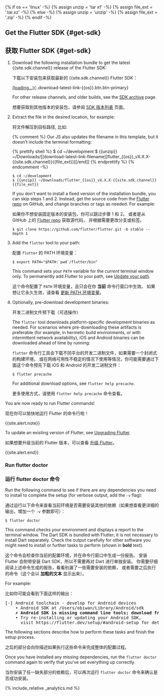 {% if os == 'linux' -%}
  {% assign unzip = 'tar xf' -%}
  {% assign file_ext = '.tar.xz' -%}
{% else -%}
  {% assign unzip = 'unzip' -%}
  {% assign file_ext = '.zip' -%}
{% endif -%}

## Get the Flutter SDK {#get-sdk}

## 获取 Flutter SDK {#get-sdk}


 1. Download the following installation bundle to get the latest {{site.sdk.channel}} release of the
    Flutter SDK:

    下载以下安装包来获取最新的 {{site.sdk.channel}} Flutter SDK：

    [(loading...)](#){:.download-latest-link-{{os}}.btn.btn-primary}

    For other release channels, and older builds, see the [SDK archive][] page.

    想要获取到其他版本的安装包，请参阅 [SDK 版本列表][SDK archive] 页面。

 2. Extract the file in the desired location, for example:

    将文件解压到目标路径, 比如:

    {% comment %}
      Our JS also updates the filename in this template, but it doesn't include the terminal formatting:

      {% prettify shell %}
      $ cd ~/development
      $ {{unzip}} ~/Downloads/[[download-latest-link-filename]]flutter_{{os}}_vX.X.X-{{site.sdk.channel}}{{file_ext}}[[/end]]
      {% endprettify %}
    {% endcomment -%}

    ```terminal
    $ cd ~/development
    $ {{unzip}} ~/Downloads/flutter_{{os}}_vX.X.X-{{site.sdk.channel}}{{file_ext}}
    ```

     If you don't want to install a fixed version of the installation bundle, 
     you can skip steps 1 and 2. 
     Instead, get the source code from the [Flutter repo][] on GitHub,
     and change branches or tags as needed. For example:

     如果你不想安装固定版本的安装包，你可以跳过步骤 1 和 2。
     或者是从 GitHub 上的 [Flutter repo][] 获取源代码，
     并根据需要更改分支或标签。

    ```terminal
    $ git clone https://github.com/flutter/flutter.git -b stable --depth 1
    ```

 3. Add the `flutter` tool to your path:

    配置 `flutter` 的 PATH 环境变量：

    ```terminal
    $ export PATH="$PATH:`pwd`/flutter/bin"
    ```

    This command sets your `PATH` variable for the _current_ terminal window only.
    To permanently add Flutter to your path, see
    [Update your path][].

    这个命令配置了 `PATH` 环境变量，且只会在你 **当前** 命令行窗口中生效。
    如果想让它永久生效，请查看 [更新 PATH 环境变量][Update your path]。
    
 4. Optionally, pre-download development binaries:
    
    开发二进制文件预下载（可选操作）

    The `flutter` tool downloads platform-specific development binaries as
    needed. For scenarios where pre-downloading these artifacts is preferable
    (for example, in hermetic build environments,
    or with intermittent network availability), iOS
    and Android binaries can be downloaded ahead of time by running:
    
    `flutter` 命令行工具会下载不同平台的开发二进制文件，如果需要一个封闭式的构建环境，
    或在网络可用性不稳定的情况下使用等情况，你可能需要通过下面这个命令预先下载
    iOS 和 Android 的开发二进制文件：


    ```terminal
    $ flutter precache
    ```

    For additional download options, see `flutter help precache`.
    
    更多使用方式，请使用 `flutter help precache` 命令查看。

You are now ready to run Flutter commands!

现在你可以愉快地运行 Flutter 的命令行啦！


{{site.alert.note}}

  To update an existing version of Flutter, see
  [Upgrading Flutter][].
  
  如果想要升级当前的 Flutter 版本，可以查看 [升级 Flutter][Upgrading Flutter]。

{{site.alert.end}}


### Run flutter doctor

### 运行 flutter doctor 命令


Run the following command to see if there are any dependencies you need to
install to complete the setup (for verbose output, add the `-v` flag):

通过运行以下命令来查看当前环境是否需要安装其他的依赖（如果想查看更详细的输出，增加一个 `-v` 参数即可）：

```terminal
$ flutter doctor
```

This command checks your environment and displays a report to the terminal
window. The Dart SDK is bundled with Flutter; it is not necessary to install
Dart separately. Check the output carefully for other software you might
need to install or further tasks to perform (shown in **bold** text).

这个命令会检查你当前的配置环境，并在命令行窗口中生成一份报告。
安装 Flutter 会附带安装 Dart SDK，所以不需要再对 Dart 进行单独安装。
你需要仔细阅读上述命令生成的报告，看看别漏了一些需要安装的依赖，
或者需要之后执行的命令（这个会以 **加粗的文本** 显示出来）。

For example:

比如你可能会看到下面这样的输出：

<pre>
[-] Android toolchain - develop for Android devices
    • Android SDK at /Users/obiwan/Library/Android/sdk
    <strong>✗ Android SDK is missing command line tools; download from https://goo.gl/XxQghQ</strong>
    • Try re-installing or updating your Android SDK,
      visit https://flutter.dev/setup/#android-setup for detailed instructions.
</pre>

The following sections describe how to perform these tasks and finish the setup
process.

之后的部分会向你描述如果执行这些命令来完成整体的配置过程。

Once you have installed any missing dependencies, run the `flutter doctor`
command again to verify that you’ve set everything up correctly.

当你安装了任一缺失部分的依赖后，可以再次运行 `flutter doctor` 命令来确认是否成功安装。

{% include_relative _analytics.md %}

[Flutter repo]: {{site.github}}/flutter/flutter
[SDK archive]: /docs/development/tools/sdk/archive
[Update your path]: #update-your-path
[Upgrading Flutter]: /docs/development/tools/sdk/upgrading
